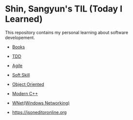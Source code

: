 # Shin, Sangyun's TIL (Today I Learned)

This repository contains my personal learning about software developement.
* [Books](Books.md)

* [TDD](TDD/README.md)
* [Agile](Agile/README.md)
* [Soft Skill](SoftSkill/README.md)
* [Object Oriented](ObjectOriented/README.md)
* [Modern C++](ModernC++/README.md)
* [WNet(Windows Networking)](WindowsNetworking(WNet)/README.md)
* https://jsoneditoronline.org
